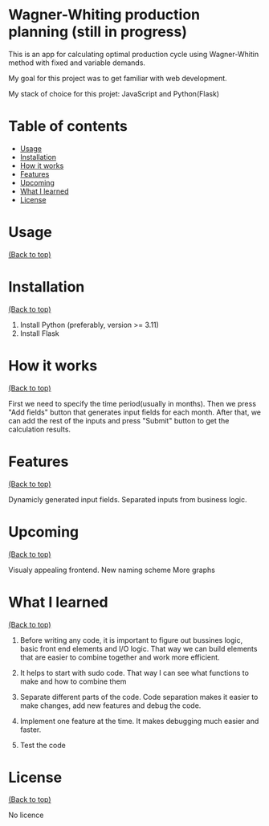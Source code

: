# Wagner-Whiting production planning (still in progress)

This is an app for calculating optimal production cycle using Wagner-Whitin method with fixed and variable demands.

My goal for this project was to get familiar with web development.

My stack of choice for this projet: JavaScript and Python(Flask)

# Table of contents

- [Usage](#usage)
- [Installation](#installation)
- [How it works](#how-it-works)
- [Features](#features)
- [Upcoming](#upcoming)
- [What I learned](#what-i-learned)
- [License](#license)

# Usage

[(Back to top)](#table-of-contents)

# Installation

[(Back to top)](#table-of-contents)

1. Install Python (preferably, version >= 3.11)
2. Install Flask

# How it works

[(Back to top)](#table-of-contents)

First we need to specify the time period(usually in months). Then we press "Add fields" button that generates input fields for each month.
After that, we can add the rest of the inputs and press "Submit" button to get the calculation results.

# Features

[(Back to top)](#table-of-contents)

Dynamicly generated input fields.
Separated inputs from business logic.

# Upcoming

[(Back to top)](#table-of-contents)

Visualy appealing frontend.
New naming scheme
More graphs

# What I learned

[(Back to top)](#table-of-contents)

1. Before writing any code, it is important to figure out bussines logic, basic front end elements and I/O logic. That way we can build elements that are easier to combine together and work more efficient.

2. It helps to start with sudo code. That way I can see what functions to make and how to combine them

3. Separate different parts of the code. Code separation makes it easier to make changes, add new features and debug the code.

4. Implement one feature at the time. It makes debugging much easier and faster.

5. Test the code

# License

[(Back to top)](#table-of-contents)

No licence
